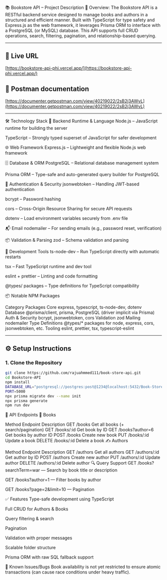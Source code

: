 📚 Bookstore API – Project Description
🧩 Overview:
The Bookstore API is a RESTful backend service designed to manage books and authors in a structured and efficient manner. Built with TypeScript for type safety and Express.js as the web framework, it leverages Prisma ORM to interface with a PostgreSQL (or MySQL) database. This API supports full CRUD operations, search, filtering, pagination, and relationship-based querying.

---

## 🔗 Live URL

[https://bookstore-api-phi.vercel.app/](https://bookstore-api-phi.vercel.app/)

## 🔗 Postman documentation

[https://documenter.getpostman.com/view/40219022/2sB2j3AWvL](https://documenter.getpostman.com/view/40219022/2sB2j3AWvL)

---

🛠️ Technology Stack
🔧 Backend Runtime & Language
Node.js – JavaScript runtime for building the server

TypeScript – Strongly typed superset of JavaScript for safer development

🌐 Web Framework
Express.js – Lightweight and flexible Node.js web framework

🗄️ Database & ORM
PostgreSQL – Relational database management system

Prisma ORM – Type-safe and auto-generated query builder for PostgreSQL

🔐 Authentication & Security
jsonwebtoken – Handling JWT-based authentication

bcrypt – Password hashing

cors – Cross-Origin Resource Sharing for secure API requests

dotenv – Load environment variables securely from .env file

📬 Email
nodemailer – For sending emails (e.g., password reset, verification)

📦 Validation & Parsing
zod – Schema validation and parsing

🔧 Development Tools
ts-node-dev – Run TypeScript directly with automatic restarts

tsx – Fast TypeScript runtime and dev tool

eslint + prettier – Linting and code formatting

@types/ packages – Type definitions for TypeScript compatibility

📦 Notable NPM Packages

Category	Packages
Core	express, typescript, ts-node-dev, dotenv
Database	@prisma/client, prisma, PostgreSQL (driver implicit via Prisma)
Auth & Security	bcrypt, jsonwebtoken, cors
Validation	zod
Mailing	nodemailer
Type Definitions	@types/* packages for node, express, cors, jsonwebtoken, etc.
Tooling	eslint, prettier, tsx, typescript-eslint


---

## ⚙️ Setup Instructions

### 1. Clone the Repository

```bash
git clone https://github.com/rajuahmmed111/book-store-api.git
cd Bookstore-API
npm install
DATABASE_URL="postgresql://postgres:post@1234@localhost:5432/Book-Store?schema=public"
PORT=5000
npx prisma migrate dev --name init
npx prisma generate
npm run dev
```

📡 API Endpoints
📘 Books

Method Endpoint Description
GET /books Get all books (+ search/pagination)
GET /books/:id Get book by ID
GET /books?author=6 Get books by author ID
POST /books Create new book
PUT /books/:id Update a book
DELETE /books/:id Delete a book
✍️ Authors

Method Endpoint Description
GET /authors Get all authors
GET /authors/:id Get author by ID
POST /authors Create new author
PUT /authors/:id Update author
DELETE /authors/:id Delete author
🔍 Query Support
GET /books?searchTerm=war — Search by book title or description

GET /books?author=1 — Filter books by author

GET /books?page=2&limit=10 — Pagination

✅ Features
Type-safe development using TypeScript

Full CRUD for Authors & Books

Query filtering & search

Pagination

Validation with proper messages

Scalable folder structure

Prisma ORM with raw SQL fallback support

🐞 Known Issues/Bugs
Book availability is not yet restricted to ensure atomic transactions (can cause race conditions under heavy traffic).
